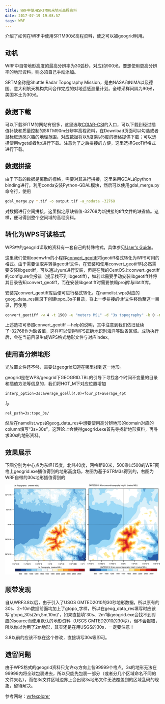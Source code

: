 ```yaml
---
title: WRF中使用SRTM90米地形高程资料
date: 2017-07-19 19:08:57
tags: WRF
---
```


介绍了如何在WRF中使用SRTM90米高程资料，使之可以被geogrid利用。

<!--more-->

## 动机

WRF中自带地形高度的最高分辨率为30弧秒，对应约900米。要想使用更高分辨率的地形资料，则必须自己手动添加。

SRTM全称是Shuttle Radar Topography Mission，是由NASA和NIMA以及德国、意大利航天机构共同合作完成的对地遥感测量计划。全球采样间隔为90米，美国本土为30米。

## 数据下载

可以下载SRTM的网站有很多，这里选取[CGIAR-CSI][]的入口，可以下载到经过插值补缺和质量控制的SRTM90m分辨率高程资料，在Download页面可以勾选或者鼠标框选感兴趣的地理范围，对应数据将以5度乘以5度的栅格提供下载；可以选择使用wget或者ftp进行下载。注意为了之后拼接的方便，这里选择GeoTiff格式进行下载。

## 数据拼接

由于下载的数据是离散的栅格，需要对其进行拼接，这里采用GDAL的python binding进行，利用conda安装Python-GDAL模块，然后可以使用gdal_merge.py命令行，使用

```bash
gdal_merge.py *.tif -o output.tif -a_nodata -32768 
```
对数据进行空间拼接，这里指定原缺省值-32768为新拼接的tiff文件的缺省值。这样，便可得到整个空间域的高程资料。

## 转化为WPS可读格式

WPS中的geogrid读取的资料有一套自己的特殊格式，具体参见[User's Guide][]。

这里我们使用openwfm的小程序[convert_geotiff][]将geotiff格式转化为WPS可用的格式。由于需要读取并转换geotiff文件，在安装和使用convert_geotiff时必然需要安装libgeotiff，可以通过yum进行安装，但是在我的CentOS上convert_geotiff的configure会报错（提示找不到libgeotiff），如若此需要手动安装libgeotiff并将其目录告知convert_geotiff，而在安装libgeotiff时需要依赖proj库与libtiff库。

安装完convert_geotiff库后便可进行格式转化。在namelist.wps对应的geog_data_res目录下创建topo_3s子目录，将上一步拼接的tiff文件移动至这一目录，再使用

```bash
convert_geotiff -w 4 -t 1500 -u "meters MSL" -d "3s topography" -b 0 -m -32768 srtm.tif
```
上述选项可参照convert_geotiff --help的说明，其中注意到我们依旧延续了-32768作为缺省值，这样可以使得WPS正确地识别海洋等缺省区域。成功执行后，会在当前目录生成WPS格式地形文件与对应index。

## 使用高分辨地形

光放置文件还不够，需要让geogrid知道在哪里找到这一地形。

geogrid是在WPS/geogrid下GEOGRID.TBL的引导下寻找各个时间不变量的目录和插值方法等信息的，我们将HGT_M下对应位置增加

	interp_option=3s:average_gcell(4.0)+four_pt+average_4pt
与

	rel_path=3s:topo_3s/
然后在namelist.wps的geog_data_res中想要使用高分辨地形的domain对应的column填写“3s+30s”，这理论上会使得geogrid.exe首先寻找新地形资料，再寻求30s的地形资料。

## 效果展示

下图分别为中心点为东经115度，北纬40度，网格距90米，500乘以500的WRF网格上geogrid.exe插值得到的地形高度场，左图为基于STRM3s得到的，右图为WRF自带的30s地形插值得到的

![30s][]

## 顺带发现

自从WRF3.8以后，由于引入了USGS GMTED2010的30秒地形数据，所以原有的30s、2~10m数据前面均加上了gtopo_字样，所以在geog_data_res填写时应该写'gtopo_30s(2m,5m,10m)'，如果直接填'30s、2m'等geogrid.exe会找不到对应的source而使用默认的地形资料（USGS GMTED2010的30秒），但不会报错，所以你以为用了2m地形，其实还是在用USGS的30s，一定要注意！

3.8以前的应该不存在这个修改，直接填写30s等即可。

## 遗留问题

由于WPS格式的geogrid资料只允许xy方向上各99999个格点，3s的地形无法在99999内将全球包裹进去，所以只能先包裹一部分（或者分几个区域命名不同的文件夹名），而在3s文件区域边界上会出现3s地形文件无法覆盖到的区域乱码的现象，留待解决。

参考网站：[wrfexplorer][]




[CGIAR-CSI]:http://srtm.csi.cgiar.org/
[User's Guide]:http://www2.mmm.ucar.edu/wrf/users/docs/user_guide_V3/contents.html
[convert_geotiff]:https://github.com/openwfm/convert_geotiff
[30s]: /images/3s_30s.png
[wrfexplorer]: https://wrfexplorer.wordpress.com/2015/03/24/high-resolution-topography/